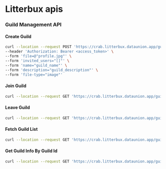 # Litterbux apis

### Guild Management API

#### Create Guild

```bash
curl --location --request POST 'https://crab.litterbux.dataunion.app/guild/create' \
--header 'Authorization: Bearer <access_token>' \
--form 'file=@"profile.jpg"' \
--form 'invited_users="[]"' \
--form 'name="guild_name"' \
--form 'description="guild_description"' \
--form 'file-type="image"'
```

#### Join Guild

```bash
curl --location --request GET 'https://crab.litterbux.dataunion.app/guild/join?guild_id=[GUILD_ID]'
```


#### Leave Guild

```bash
curl --location --request GET 'https://crab.litterbux.dataunion.app/guild/leave?guild_id=[GUILD_ID]'
```

#### Fetch Guild List

```bash
curl --location --request GET 'https://crab.litterbux.dataunion.app/guild/list'
```


#### Get Guild Info By Guild Id
```bash
curl --location --request GET 'https://crab.litterbux.dataunion.app/guild/?guild_id=[GUILD_ID]'
```
